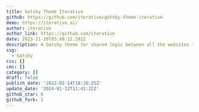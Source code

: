 ```yaml
---
title: Gatsby Theme Iterative
github: https://github.com/iterative/gatsby-theme-iterative
demo: https://iterative.ai/
author: iterative
author_link: https://github.com/iterative
date: 2023-11-28T05:49:12.592Z
description: A Gatsby theme for shared logic between all the websites from iterative.ai
ssg:
  - Gatsby
css: []
cms: []
category: []
draft: false
publish_date: '2022-02-14T18:26:25Z'
update_date: '2024-01-12T11:41:22Z'
github_star: 6
github_fork: 1
---
```

